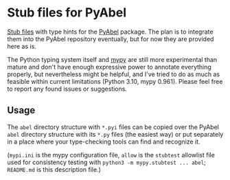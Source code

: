 Stub files for PyAbel
=====================

[Stub files](https://mypy.readthedocs.io/en/stable/stubs.html) with type hints
for the [PyAbel](https://github.com/PyAbel/PyAbel/) package. The plan is to
integrate them into the PyAbel repository eventually, but for now they are
provided here as is.

The Python typing system itself and
[mypy](https://mypy.readthedocs.io/en/stable/index.html) are still more
experimental than mature and don't have enough expressive power to annotate
everything properly, but nevertheless might be helpful, and I've tried to do as
much as feasible within current limitations (Python 3.10, mypy 0.961). Please
feel free to report any found issues or suggestions.

Usage
-----

The `abel` directory structure with `*.pyi` files can be copied over the PyAbel
`abel` directory structure with its `*.py` files (the easiest way) or put
separately in a place where your type-checking tools can find and recognize it.

(`mypi.ini` is the mypy configuration file, `allow` is the `stubtest` allowlist
file used for consistency testing with `python3 -m mypy.stubtest ... abel`;
`README.md` is this description file.)
